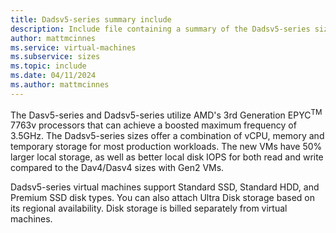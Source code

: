 ```yaml
---
title: Dadsv5-series summary include
description: Include file containing a summary of the Dadsv5-series size family.
author: mattmcinnes
ms.service: virtual-machines
ms.subservice: sizes
ms.topic: include
ms.date: 04/11/2024
ms.author: mattmcinnes
---
```


The Dasv5-series and Dadsv5-series utilize AMD's 3rd Generation EPYC<sup>TM</sup> 7763v processors that can achieve a boosted maximum frequency of 3.5GHz. The Dadsv5-series sizes offer a combination of vCPU, memory and temporary storage for most production workloads. The new VMs have 50% larger local storage, as well as better local disk IOPS for both read and write compared to the Dav4/Dasv4 sizes with Gen2 VMs.

Dadsv5-series virtual machines support Standard SSD, Standard HDD, and Premium SSD disk types. You can also attach Ultra Disk storage based on its regional availability. Disk storage is billed separately from virtual machines.
